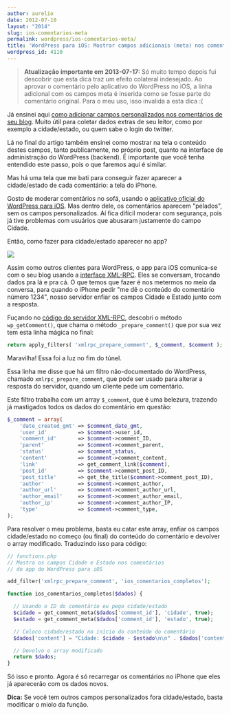 ```yaml
---
author: aurelio
date: 2012-07-10
layout: "2014"
slug: ios-comentarios-meta
permalink: wordpress/ios-comentarios-meta/
title: 'WordPress para iOS: Mostrar campos adicionais (meta) nos comentários'
wordpress_id: 4110
---
```


> **Atualização importante em 2013-07-17:** Só muito tempo depois fui descobrir que esta dica traz um efeito colateral indesejado. Ao aprovar o comentário pelo aplicativo do WordPress no iOS, a linha adicional com os campos meta é inserida como se fosse parte do comentário original. Para o meu uso, isso invalida a esta dica :(

Já ensinei aqui [como adicionar campos personalizados nos comentários de seu blog](http://aurelio.net/wordpress/adicionar-campos-formulario-comentarios/). Muito útil para coletar dados extras de seu leitor, como por exemplo a cidade/estado, ou quem sabe o login do twitter.

Lá no final do artigo também ensinei como mostrar na tela o conteúdo destes campos, tanto publicamente, no próprio post, quanto na interface de administração do WordPress (backend). É importante que você tenha entendido este passo, pois o que faremos aqui é similar.

Mas há uma tela que me bati para conseguir fazer aparecer a cidade/estado de cada comentário: a tela do iPhone.

Gosto de moderar comentários no sofá, usando o [aplicativo oficial do WordPress para iOS](http://ios.wordpress.org/). Mas dentro dele, os comentários aparecem "pelados", sem os campos personalizados. Aí fica difícil moderar com segurança, pois já tive problemas com usuários que abusaram justamente do campo Cidade.

Então, como fazer para cidade/estado aparecer no app?

![](http://aurelio.net/img/wp/ios-comment-meta.png)

Assim como outros clientes para WordPress, o app para iOS comunica-se com o seu blog usando a [interface XML-RPC](http://codex.wordpress.org/XML-RPC_Support). Eles se conversam, trocando dados pra lá e pra cá. O que temos que fazer é nos metermos no meio da conversa, para quando o iPhone pedir "me dê o conteúdo do comentário número 1234", nosso servidor enfiar os campos Cidade e Estado junto com a resposta.

Fuçando no [código do servidor XML-RPC](http://core.trac.wordpress.org/browser/tags/3.4.1/wp-includes/class-wp-xmlrpc-server.php), descobri o método `wp_getComment()`, que chama o método `_prepare_comment()` que por sua vez tem esta linha mágica no final:

```php
return apply_filters( 'xmlrpc_prepare_comment', $_comment, $comment );
```

Maravilha! Essa foi a luz no fim do túnel.

Essa linha me disse que há um filtro não-documentado do WordPress, chamado `xmlrpc_prepare_comment`, que pode ser usado para alterar a resposta do servidor, quando um cliente pede um comentário.

Este filtro trabalha com um array `$_comment`, que é uma belezura, trazendo já mastigados todos os dados do comentário em questão:

```php
$_comment = array(
    'date_created_gmt' => $comment_date_gmt,
    'user_id'          => $comment->user_id,
    'comment_id'       => $comment->comment_ID,
    'parent'           => $comment->comment_parent,
    'status'           => $comment_status,
    'content'          => $comment->comment_content,
    'link'             => get_comment_link($comment),
    'post_id'          => $comment->comment_post_ID,
    'post_title'       => get_the_title($comment->comment_post_ID),
    'author'           => $comment->comment_author,
    'author_url'       => $comment->comment_author_url,
    'author_email'     => $comment->comment_author_email,
    'author_ip'        => $comment->comment_author_IP,
    'type'             => $comment->comment_type,
);
```

Para resolver o meu problema, basta eu catar este array, enfiar os campos cidade/estado no começo (ou final) do conteúdo do comentário e devolver o array modificado. Traduzindo isso para código:

```php
// functions.php
// Mostra os campos Cidade e Estado nos comentários
// do app do WordPress para iOS

add_filter('xmlrpc_prepare_comment', 'ios_comentarios_completos');

function ios_comentarios_completos($dados) {

  // Usando o ID do comentário eu pego cidade/estado
  $cidade = get_comment_meta($dados['comment_id'], 'cidade', true);
  $estado = get_comment_meta($dados['comment_id'], 'estado', true);

  // Coloco cidade/estado no início do conteúdo do comentário
  $dados['content'] = "Cidade: $cidade - $estado\n\n" . $dados['content'];

  // Devolvo o array modificado
  return $dados;
}
```

Só isso e pronto. Agora é só recarregar os comentários no iPhone que eles já aparecerão com os dados novos.

**Dica:** Se você tem outros campos personalizados fora cidade/estado, basta modificar o miolo da função.
